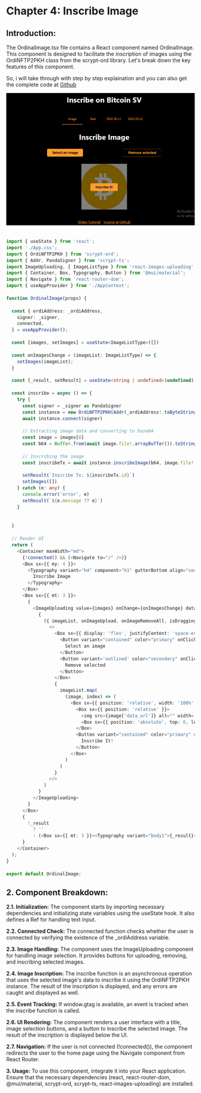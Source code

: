 # Chapter 4: Inscribe Image
## Introduction:
The OrdinalImage.tsx file contains a React component named OrdinalImage. 
This component is designed to facilitate the inscription of images using the OrdiNFTP2PKH class from the scrypt-ord library. 
Let's break down the key features of this component.

So, i will take through with step by step explaination and you can also get the complete code at [Github](https://github.com/sCrypt-Inc/inscribe/blob/master/src/ordinalImage.tsx)

![](../../2.png)

```ts

import { useState } from 'react';
import './App.css';
import { OrdiNFTP2PKH } from 'scrypt-ord';
import { Addr, PandaSigner } from 'scrypt-ts';
import ImageUploading, { ImageListType } from 'react-images-uploading';
import { Container, Box, Typography, Button } from '@mui/material';
import { Navigate } from 'react-router-dom';
import { useAppProvider } from './AppContext';

function OrdinalImage(props) {

  const { ordiAddress: _ordiAddress,
    signer: _signer,
    connected,
  } = useAppProvider();

  const [images, setImages] = useState<ImageListType>([])

  const onImagesChange = (imageList: ImageListType) => {
    setImages(imageList);
  }

  const [_result, setResult] = useState<string | undefined>(undefined)

  const inscribe = async () => {
    try {
      const signer = _signer as PandaSigner
      const instance = new OrdiNFTP2PKH(Addr(_ordiAddress!.toByteString()))
      await instance.connect(signer)

      // Extracting image data and converting to base64
      const image = images[0]
      const b64 = Buffer.from(await image.file!.arrayBuffer()).toString('base64')

      // Inscribing the image
      const inscribeTx = await instance.inscribeImage(b64, image.file!.type)

      setResult(`Inscribe Tx: ${inscribeTx.id}`)
      setImages([])
    } catch (e: any) {
      console.error('error', e)
      setResult(`${e.message ?? e}`)
    }


  }

  // Render UI
  return (
    <Container maxWidth="md">
      {!connected() && (<Navigate to="/" />)}
      <Box sx={{ my: 4 }}>
        <Typography variant="h4" component="h1" gutterBottom align="center">
          Inscribe Image
        </Typography>
      </Box>
      <Box sx={{ mt: 3 }}>
        {
          <ImageUploading value={images} onChange={onImagesChange} dataURLKey="data_url" >
            {
              ({ imageList, onImageUpload, onImageRemoveAll, isDragging, dragProps }) => (
                <>
                  <Box sx={{ display: 'flex', justifyContent: 'space-evenly', alignItems: 'center' }}>
                    <Button variant="contained" color="primary" onClick={onImageUpload}>
                      Select an image
                    </Button>
                    <Button variant='outlined' color="secondary" onClick={onImageRemoveAll}>
                      Remove selected
                    </Button>
                  </Box>
                  {
                    imageList.map(
                      (image, index) => (
                        <Box sx={{ position: 'relative', width: '100%', mt: 4, display: 'flex', justifyContent: 'center', alignItems: 'center' }} key={index}>
                          <Box sx={{ position: 'relative' }}>
                            <img src={image['data_url']} alt="" width='100%' />
                            <Box sx={{ position: 'absolute', top: 0, left: 0, width: '100%', height: '100%', backgroundColor: 'rgba(0, 0, 0, 0.5)' }} />
                          </Box>
                          <Button variant="contained" color="primary" sx={{ position: 'absolute', top: '50%', left: '50%', transform: 'translate(-50%, -50%)', zIndex: 1 }} onClick={inscribe}>
                            Inscribe It!
                          </Button>
                        </Box>
                      )
                    )
                  }
                </>
              )
            }
          </ImageUploading>
        }
      </Box>
      {
        !_result
          ? ''
          : (<Box sx={{ mt: 3 }}><Typography variant="body1">{_result}</Typography></Box>)
      }
    </Container>
  );
}

export default OrdinalImage;


```
## 2. Component Breakdown:

**2.1. Initialization:**
The component starts by importing necessary dependencies and initializing state variables using the useState hook. It also defines a Ref for handling text input.

**2.2. Connected Check:**
The connected function checks whether the user is connected by verifying the existence of the _ordiAddress variable.

**2.3. Image Handling:**
The component uses the ImageUploading component for handling image selection. It provides buttons for uploading, removing, and inscribing selected images.

**2.4. Image Inscription:**
The inscribe function is an asynchronous operation that uses the selected image's data to inscribe it using the OrdiNFTP2PKH instance. The result of the inscription is displayed, and any errors are caught and displayed as well.

**2.5. Event Tracking:**
If window.gtag is available, an event is tracked when the inscribe function is called.

**2.6. UI Rendering:**
The component renders a user interface with a title, image selection buttons, and a button to inscribe the selected image. The result of the inscription is displayed below the UI.

**2.7. Navigation:**
If the user is not connected (!connected()), the component redirects the user to the home page using the Navigate component from React Router.

**3. Usage:**
To use this component, integrate it into your React application. Ensure that the necessary dependencies (react, react-router-dom, @mui/material, scrypt-ord, scrypt-ts, react-images-uploading) are installed.
